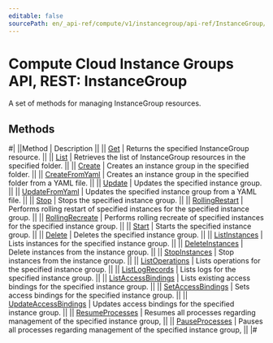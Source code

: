 ```yaml
---
editable: false
sourcePath: en/_api-ref/compute/v1/instancegroup/api-ref/InstanceGroup/index.md
---
```


# Compute Cloud Instance Groups API, REST: InstanceGroup

A set of methods for managing InstanceGroup resources.

## Methods

#|
||Method | Description ||
|| [Get](get.md) | Returns the specified InstanceGroup resource. ||
|| [List](list.md) | Retrieves the list of InstanceGroup resources in the specified folder. ||
|| [Create](create.md) | Creates an instance group in the specified folder. ||
|| [CreateFromYaml](createFromYaml.md) | Creates an instance group in the specified folder from a YAML file. ||
|| [Update](update.md) | Updates the specified instance group. ||
|| [UpdateFromYaml](updateFromYaml.md) | Updates the specified instance group from a YAML file. ||
|| [Stop](stop.md) | Stops the specified instance group. ||
|| [RollingRestart](rollingRestart.md) | Performs rolling restart of specified instances for the specified instance group. ||
|| [RollingRecreate](rollingRecreate.md) | Performs rolling recreate of specified instances for the specified instance group. ||
|| [Start](start.md) | Starts the specified instance group. ||
|| [Delete](delete.md) | Deletes the specified instance group. ||
|| [ListInstances](listInstances.md) | Lists instances for the specified instance group. ||
|| [DeleteInstances](deleteInstances.md) | Delete instances from the instance group. ||
|| [StopInstances](stopInstances.md) | Stop instances from the instance group. ||
|| [ListOperations](listOperations.md) | Lists operations for the specified instance group. ||
|| [ListLogRecords](listLogRecords.md) | Lists logs for the specified instance group. ||
|| [ListAccessBindings](listAccessBindings.md) | Lists existing access bindings for the specified instance group. ||
|| [SetAccessBindings](setAccessBindings.md) | Sets access bindings for the specified instance group. ||
|| [UpdateAccessBindings](updateAccessBindings.md) | Updates access bindings for the specified instance group. ||
|| [ResumeProcesses](resumeProcesses.md) | Resumes all processes regarding management of the specified instance group, ||
|| [PauseProcesses](pauseProcesses.md) | Pauses all processes regarding management of the specified instance group, ||
|#